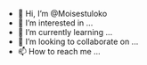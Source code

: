 - 👋 Hi, I’m @Moisestuloko
- 👀 I’m interested in ...
- 🌱 I’m currently learning ...
- 💞️ I’m looking to collaborate on ...
- 📫 How to reach me ...

<!---
Moisestuloko/Moisestuloko is a ✨ special ✨ repository because its `README.md` (this file) appears on your GitHub profile.
You can click the Preview link to take a look at your changes.
--->
